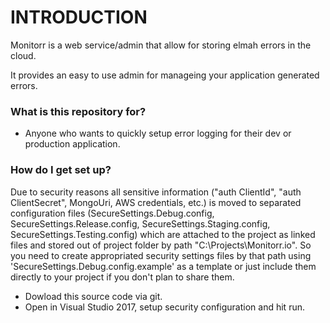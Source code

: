 # INTRODUCTION #

Monitorr is a web service/admin that allow for storing elmah errors in the cloud.

It provides an easy to use admin for manageing your application generated errors.

### What is this repository for? ###

* Anyone who wants to quickly setup error logging for their dev or production application.

### How do I get set up? ###

Due to security reasons all sensitive information ("auth ClientId", "auth ClientSecret", MongoUri, AWS credentials, etc.) is moved to separated configuration files
(SecureSettings.Debug.config, SecureSettings.Release.config, SecureSettings.Staging.config, SecureSettings.Testing.config) which are attached to the project as 
linked files and stored out of project folder by path "C:\Projects\Monitorr.io\". 
So you need to create appropriated security settings files by that path using 'SecureSettings.Debug.config.example' as a template or just include them directly to your project if you don't plan to share them.

* Dowload this source code via git.
* Open in Visual Studio 2017, setup security configuration and hit run.

